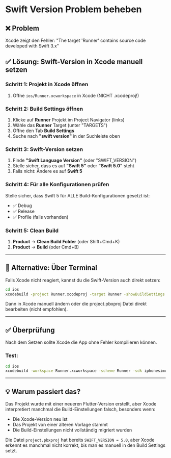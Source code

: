 # Swift Version Problem beheben

## ❌ Problem
Xcode zeigt den Fehler: "The target 'Runner' contains source code developed with Swift 3.x"

## ✅ Lösung: Swift-Version in Xcode manuell setzen

### Schritt 1: Projekt in Xcode öffnen
1. Öffne `ios/Runner.xcworkspace` in Xcode (NICHT .xcodeproj!)

### Schritt 2: Build Settings öffnen
1. Klicke auf **Runner** Projekt im Project Navigator (links)
2. Wähle das **Runner** Target (unter "TARGETS")
3. Öffne den Tab **Build Settings**
4. Suche nach **"swift version"** in der Suchleiste oben

### Schritt 3: Swift-Version setzen
1. Finde **"Swift Language Version"** (oder "SWIFT_VERSION")
2. Stelle sicher, dass es auf **"Swift 5"** oder **"Swift 5.0"** steht
3. Falls nicht: Ändere es auf **Swift 5**

### Schritt 4: Für alle Konfigurationen prüfen
Stelle sicher, dass Swift 5 für ALLE Build-Konfigurationen gesetzt ist:
- ✅ Debug
- ✅ Release  
- ✅ Profile (falls vorhanden)

### Schritt 5: Clean Build
1. **Product** → **Clean Build Folder** (oder Shift+Cmd+K)
2. **Product** → **Build** (oder Cmd+B)

---

## 🔄 Alternative: Über Terminal

Falls Xcode nicht reagiert, kannst du die Swift-Version auch direkt setzen:

```bash
cd ios
xcodebuild -project Runner.xcodeproj -target Runner -showBuildSettings | grep SWIFT_VERSION
```

Dann in Xcode manuell ändern oder die project.pbxproj Datei direkt bearbeiten (nicht empfohlen).

---

## ✅ Überprüfung

Nach dem Setzen sollte Xcode die App ohne Fehler kompilieren können.

### Test:
```bash
cd ios
xcodebuild -workspace Runner.xcworkspace -scheme Runner -sdk iphonesimulator clean build
```

---

## 💡 Warum passiert das?

Das Projekt wurde mit einer neueren Flutter-Version erstellt, aber Xcode interpretiert manchmal die Build-Einstellungen falsch, besonders wenn:
- Die Xcode-Version neu ist
- Das Projekt von einer älteren Vorlage stammt
- Die Build-Einstellungen nicht vollständig migriert wurden

Die Datei `project.pbxproj` hat bereits `SWIFT_VERSION = 5.0`, aber Xcode erkennt es manchmal nicht korrekt, bis man es manuell in den Build Settings setzt.

